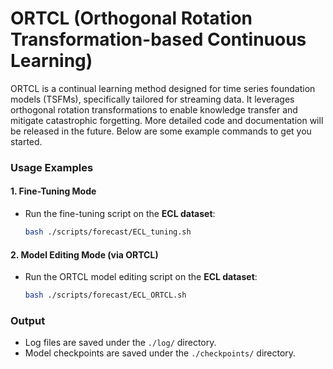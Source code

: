 # ORTCL (Orthogonal Rotation Transformation-based Continuous Learning)

ORTCL is a continual learning method designed for time series foundation models (TSFMs), specifically tailored for streaming data. It leverages orthogonal rotation transformations to enable knowledge transfer and mitigate catastrophic forgetting. More detailed code and documentation will be released in the future. Below are some example commands to get you started.

### Usage Examples

#### 1. **Fine-Tuning Mode**  
- Run the fine-tuning script on the **ECL dataset**:  
  ```bash
  bash ./scripts/forecast/ECL_tuning.sh
  ```

#### 2. **Model Editing Mode (via ORTCL)**  
- Run the ORTCL model editing script on the **ECL dataset**:  
  ```bash
  bash ./scripts/forecast/ECL_ORTCL.sh
  ```

### Output

- Log files are saved under the `./log/` directory.  
- Model checkpoints are saved under the `./checkpoints/` directory.